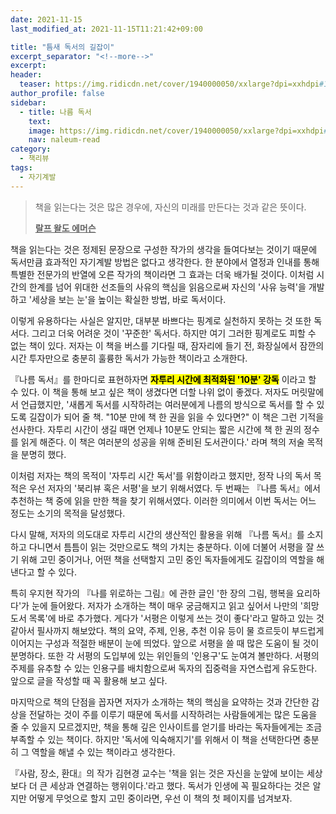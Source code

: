 ```yaml
---
date: 2021-11-15
last_modified_at: 2021-11-15T11:21:42+09:00

title: "틈새 독서의 길잡이"
excerpt_separator: "<!--more-->"
excerpt:
header:
  teaser: https://img.ridicdn.net/cover/1940000050/xxlarge?dpi=xxhdpi#1
author_profile: false
sidebar:
  - title: 나름 독서
    text:
    image: https://img.ridicdn.net/cover/1940000050/xxlarge?dpi=xxhdpi#1
    nav: naleum-read
category:
  - 책리뷰
tags:
  - 자기계발
---
```

> 책을 읽는다는 것은 많은 경우에, 
> 자신의 미래를 만든다는 것과 같은 뜻이다. 
>
> **<u>랄프 왈도 에머슨</u>**

책을 읽는다는 것은 정제된 문장으로 구성한 작가의 생각을 들여다보는 것이기 때문에 독서만큼 효과적인 자기계발 방법은 없다고 생각한다. 한 분야에서 열정과 인내를 통해 특별한 전문가의 반열에 오른 작가의 책이라면 그 효과는 더욱 배가될 것이다. 이처럼 시간의 한계를 넘어 위대한 선조들의 사유의 핵심을 읽음으로써 자신의 '사유 능력'을 개발하고 '세상을 보는 눈'을 높이는 확실한 방법, 바로 독서이다. 

<!--more-->

이렇게 유용하다는 사실은 알지만, 대부분 바쁘다는 핑계로 실천하지 못하는 것 또한 독서다. 그리고 더욱 어려운 것이 '꾸준한' 독서다. 하지만 여기 그러한 핑계로도 피할 수 없는 책이 있다. 저자는 이 책을 버스를 기다릴 때, 잠자리에 들기 전, 화장실에서 잠깐의 시간 투자만으로 충분히 훌륭한 독서가 가능한 책이라고 소개한다. 

『나름 독서』를 한마디로 표현하자면 **<mark>자투리 시간에 최적화된 '10분' 강독</mark>** 이라고 할 수 있다. 이 책을 통해 보고 싶은 책이 생겼다면 더할 나위 없이 좋겠다. 저자도 머릿말에서 언급했지만, '새롭게 독서를 시작하려는 여러분에게 나름의 방식으로 독서를 할 수 있도록 길잡이가 되어 줄 책. "10분 만에 책 한 권을 읽을 수 있다면?" 이 책은 그런 기적을 선사한다. 자투리 시간이 생길 때면 언제나 10분도 안되는 짧은 시간에 책 한 권의 정수를 읽게 해준다. 이 책은 여러분의 성공을 위해 준비된 도서관이다.' 라며 책의 저술 목적을 분명히 했다. 

이처럼 저자는 책의 목적이 '자투리 시간 독서'를 위함이라고 했지만, 정작 나의 독서 목적은 우선 저자의 '북리뷰 혹은 서평'을 보기 위해서였다. 두 번째는 『나름 독서』에서 추천하는 책 중에 읽을 만한 책을 찾기 위해서였다. 이러한 의미에서 이번 독서는 어느 정도는 소기의 목적을 달성했다.  

다시 말해, 저자의 의도대로 자투리 시간의 생산적인 활용을 위해 『나름 독서』를 소지하고 다니면서 틈틈이 읽는 것만으로도 책의 가치는 충분하다. 이에 더불어 서평을 잘 쓰기 위해 고민 중이거나, 어떤 책을 선택할지 고민 중인 독자들에게도 길잡이의 역할을 해낸다고 할 수 있다. 

특히 우지현 작가의 『나를 위로하는 그림』에 관한 글인 '한 장의 그림, 행복을 요리하다'가 눈에 들어왔다. 저자가 소개하는 책이 매우 궁금해지고 읽고 싶어서 나만의 '희망 도서 목록'에 바로 추가했다. 게다가 '서평은 이렇게 쓰는 것이 좋다'라고 말하고 있는 것 같아서 필사까지 해보았다. 책의 요약, 주제, 인용, 추천 이유 등이 물 흐르듯이 부드럽게 이어지는 구성과 적절한 배분이 눈에 띄었다. 앞으로 서평을 쓸 때 많은 도움이 될 것이 분명하다. 또한 각 서평의 도입부에 있는 위인들의 '인용구'도 눈여겨 볼만하다. 서평의 주제를 유추할 수 있는 인용구를 배치함으로써 독자의 집중력을 자연스럽게 유도한다. 앞으로 글을 작성할 때 꼭 활용해 보고 싶다. 

마지막으로 책의 단점을 꼽자면 저자가 소개하는 책의 핵심을 요약하는 것과 간단한 감상을 전달하는 것이 주를 이루기 때문에 독서를 시작하려는 사람들에게는 많은 도움을 줄 수 있을지 모르겠지만, 책을 통해 깊은 인사이트를 얻기를 바라는 독자들에게는 조금 부족할 수 있는 책이다. 하지만 '독서에 익숙해지기'를 위해서 이 책을 선택한다면 충분히 그 역할을 해낼 수 있는 책이라고 생각한다. 

『사람, 장소, 환대』의 작가 김현경 교수는 '책을 읽는 것은 자신을 눈앞에 보이는 세상보다 더 큰 세상과 연결하는 행위이다.'라고 했다. 독서가 인생에 꼭 필요하다는 것은 알지만 어떻게 무엇으로 할지 고민 중이라면, 우선 이 책의 첫 페이지를 넘겨보자. 

<img src="https://images.unsplash.com/photo-1599733442143-127f1f5540f3?ixlib=rb-1.2.1&ixid=MnwxMjA3fDB8MHxwaG90by1wYWdlfHx8fGVufDB8fHx8&auto=format&fit=crop&w=2070&q=80" class="align-center" alt="">